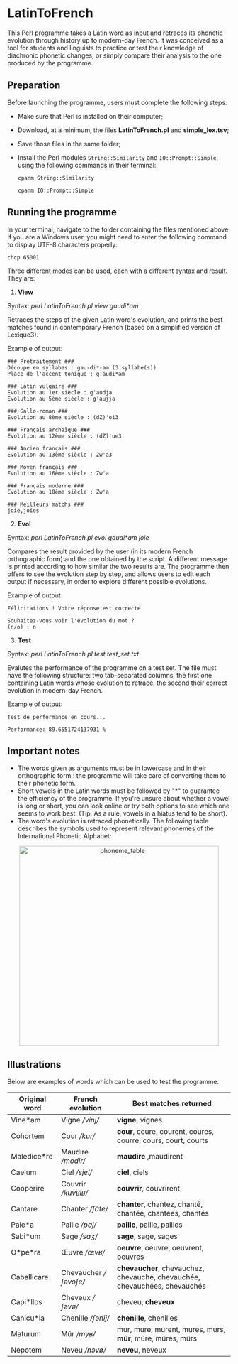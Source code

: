 # LatinToFrench

This Perl programme takes a Latin word as input and retraces its phonetic evolution through history up to modern-day French. It was conceived as a tool for students and linguists to practice or test their knowledge of diachronic phonetic changes, or simply compare their analysis to the one produced by the programme.

## Preparation

Before launching the programme, users must complete the following steps:

- Make sure that Perl is installed on their computer;
- Download, at a minimum, the files **LatinToFrench.pl** and **simple_lex.tsv**;
- Save those files in the same folder;
- Install the Perl modules `String::Similarity` and `IO::Prompt::Simple`, using the following commands in their terminal:

  ```
  cpanm String::Similarity
  ```
  ```
  cpanm IO::Prompt::Simple
  ```

## Running the programme

In your terminal, navigate to the folder containing the files mentioned above. If you are a Windows user, you might need to enter the following command to display UTF-8 characters properly:
  ```
  chcp 65001
  ```
Three different modes can be used, each with a different syntax and result. They are:

1. **View**

Syntax: *perl LatinToFrench.pl view gaudi\*am*

Retraces the steps of the given Latin word's evolution, and prints the best matches found in contemporary French (based on a simplified version of Lexique3).

Example of output:

    ### Prétraitement ###
    Découpe en syllabes : gau-di*-am (3 syllabe(s))
    Place de l'accent tonique : g'audi*am

    ### Latin vulgaire ###
    Evolution au 1er siècle : g'audja
    Evolution au 5ème siècle : g'aujja

    ### Gallo-roman ###
    Evolution au 8ème siècle : (dZ)'oi3

    ### Français archaïque ###
    Evolution au 12ème siècle : (dZ)'ue3

    ### Ancien français ###
    Evolution au 13ème siècle : Zw'a3

    ### Moyen français ###
    Evolution au 16ème siècle : Zw'a

    ### Français moderne ###
    Evolution au 18ème siècle : Zw'a

    ### Meilleurs matchs ###
    joie,joies

2. **Evol**

Syntax: *perl LatinToFrench.pl evol gaudi\*am joie*

Compares the result provided by the user (in its modern French orthographic form) and the one obtained by the script. A different message is printed according to how similar the two results are. The programme then offers to see the evolution step by step, and allows users to edit each output if necessary, in order to explore different possible evolutions. 

Example of output:

    Félicitations ! Votre réponse est correcte

    Souhaitez-vous voir l'évolution du mot ?
    (n/o) : n

3. **Test**

Syntax: *perl LatinToFrench.pl test test_set.txt*

Evalutes the performance of the programme on a test set. The file must have the following structure: two tab-separated columns, the first one containing Latin words whose evolution to retrace, the second their correct evolution in modern-day French. 

Example of output:

    Test de performance en cours...

    Performance: 89.6551724137931 %

## Important notes

- The words given as arguments must be in lowercase and in their orthographic form : the programme will take care of converting them to their phonetic form.
- Short vowels in the Latin words must be followed by "\*" to guarantee the efficiency of the programme. If you're unsure about whether a vowel is long or short, you can look online or try both options to see which one seems to work best. (Tip: As a rule, vowels in a hiatus tend to be short).
- The word's evolution is retraced phonetically. The following table describes the symbols used to represent relevant phonemes of the International Phonetic Alphabet:

<div align="center">
  <img width="450" alt="phoneme_table" src="https://user-images.githubusercontent.com/62525365/154285529-b14c82b7-0de8-45f9-bab6-1b0ae73dcb1e.PNG">
</div>

## Illustrations

Below are examples of words which can be used to test the programme.

| Original word  | French evolution | Best matches returned  |
| -------------- | ---------------- | ---------------------- |
| Vine\*am       | Vigne */vinj/*   | **vigne**, vignes         |
| Cohortem       | Cour */kur/*     | **cour**, coure, courent, coures, courre, cours, court, courts |
| Maledice\*re   | Maudire */modir/*| **maudire** ,maudirent |
| Caelum         | Ciel */sjel/*    | **ciel**, ciels            |
| Cooperire      | Couvrir */kuvʁiʁ/* | **couvrir**, couvrirent | 
| Cantare        | Chanter */ʃɑ̃te/* | **chanter**, chantez, chanté, chantée, chantées, chantés |
| Pale\*a        | Paille */paj/*   | **paille**, paille, pailles |
| Sabi\*um       | Sage */saʒ/*     | **sage**, sage, sages |
| O\*pe\*ra      | Œuvre */œvʁ/*    | **oeuvre**, oeuvre, oeuvrent, oeuvres |
| Caballicare    | Chevaucher */ʃəvoʃe/* | **chevaucher**, chevauchez, chevauché, chevauchée, chevauchées, chevauchés |
| Capi\*llos     | Cheveux */ʃəvø/* | cheveu, **cheveux** |
| Canicu\*la     | Chenille */ʃənij/* | **chenille**, chenilles |
| Maturum        | Mûr */myʁ/*      | mur, mure, murent, mures, murs, **mûr**, mûre, mûres, mûrs |
| Nepotem        | Neveu */nəvø/*   | **neveu**, neveux
